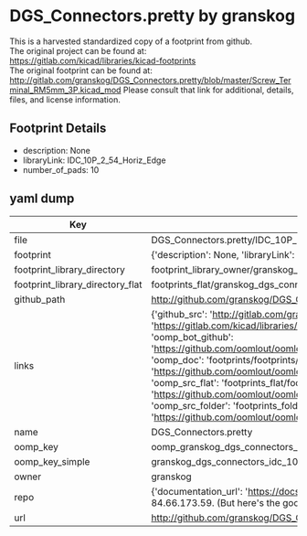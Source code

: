 # DGS_Connectors.pretty by granskog  
This is a harvested standardized copy of a footprint from github.  
The original project can be found at:  
https://gitlab.com/kicad/libraries/kicad-footprints  
The original footprint can be found at:
http://gitlab.com/granskog/DGS_Connectors.pretty/blob/master/Screw_Terminal_RM5mm_3P.kicad_mod
Please consult that link for additional, details, files, and license information.  
## Footprint Details
* description: None  
* libraryLink: IDC_10P_2_54_Horiz_Edge  
* number_of_pads: 10  
## yaml dump  
| Key | Value |  
| --- | --- |  
| file | DGS_Connectors.pretty/IDC_10P_2_54_Horiz_Edge.kicad_mod |  
| footprint | {'description': None, 'libraryLink': 'IDC_10P_2_54_Horiz_Edge', 'number_of_pads': 10} |  
| footprint_library_directory | footprint_library_owner/granskog_DGS_Connectors.pretty |  
| footprint_library_directory_flat | footprints_flat/granskog_dgs_connectors_idc_10p_2_54_horiz_edge/working |  
| github_path | http://github.com/granskog/DGS_Connectors.pretty/blob/master/IDC_10P_2_54_Horiz_Edge.kicad_mod |  
| links | {'github_src': 'http://gitlab.com/granskog/DGS_Connectors.pretty/blob/master/Screw_Terminal_RM5mm_3P.kicad_mod', 'github_src_repo': 'https://gitlab.com/kicad/libraries/kicad-footprints', 'oomp_bot': 'footprints/granskog_dgs_connectors_idc_10p_2_54_horiz_edge/working', 'oomp_bot_github': 'https://github.com/oomlout/oomlout_oomp_footprint_bot/tree/main/footprints/granskog_dgs_connectors_idc_10p_2_54_horiz_edge/working', 'oomp_doc': 'footprints/footprints/granskog/DGS_Connectors/IDC_10P_2_54_Horiz_Edge/working/', 'oomp_doc_github': 'https://github.com/oomlout/oomlout_oomp_footprint_doc/tree/main/footprints/footprints/granskog/DGS_Connectors/IDC_10P_2_54_Horiz_Edge/working', 'oomp_src_flat': 'footprints_flat/footprints_flat/granskog_dgs_connectors_idc_10p_2_54_horiz_edge/working', 'oomp_src_flat_github': 'https://github.com/oomlout/oomlout_oomp_footprint_src/tree/main/footprints_flat/granskog_dgs_connectors_idc_10p_2_54_horiz_edge/working', 'oomp_src_folder': 'footprints_folder/footprints_folder/granskog/DGS_Connectors/IDC_10P_2_54_Horiz_Edge/working', 'oomp_src_folder_github': 'https://github.com/oomlout/oomlout_oomp_footprint_src/tree/main/footprints_folder/granskog/DGS_Connectors/IDC_10P_2_54_Horiz_Edge/working'} |  
| name | DGS_Connectors.pretty |  
| oomp_key | oomp_granskog_dgs_connectors_idc_10p_2_54_horiz_edge |  
| oomp_key_simple | granskog_dgs_connectors_idc_10p_2_54_horiz_edge |  
| owner | granskog |  
| repo | {'documentation_url': 'https://docs.github.com/rest/overview/resources-in-the-rest-api#rate-limiting', 'message': "API rate limit exceeded for 84.66.173.59. (But here's the good news: Authenticated requests get a higher rate limit. Check out the documentation for more details.)"} |  
| url | http://github.com/granskog/DGS_Connectors.pretty |  

